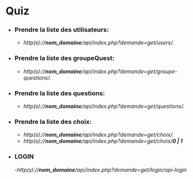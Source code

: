 # Quiz
- ### Prendre la liste des utilisateurs: 
    - *http(s)://**nom_domaine**/api/index.php?demande=get/users/.*
- ### Prendre la liste des groupeQuest: 
    - *http(s)://**nom_domaine**/api/index.php?demande=get/groupe-questions/.*
- ### Prendre la liste des questions: 
    - *http(s)://**nom_domaine**/api/index.php?demande=get/questions/.*
- ### Prendre la liste des choix: 
    - *http(s)://**nom_domaine**/api/index.php?demande=get/choix/.*
    - *http(s)://**nom_domaine**/api/index.php?demande=get/choix/**0 | 1***
- ### LOGIN 
    -*http(s)://**nom_domaine**/api/index.php?demande=get/login/api-login*
